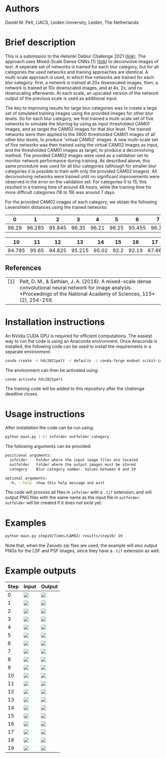# Authors

Daniël M. Pelt, LIACS, Leiden University, Leiden, The Netherlands

# Brief description

This is a submission to the Helsinki Deblur Challenge 2021 ([link](http://fips.fi/HDC2021.php)). The approach uses Mixed-Scale Dense CNNs [1] ([link](https://www.pnas.org/content/115/2/254.short)) to deconvolve images of text. A seperate set of networks is trained for each blur category, but for all categories the used networks and training approaches are identical. A multi-scale approach is used, in which five networks are trained for each blur category: first, a network is trained at 20x downscaled images, then, a network is trained at 10x downscaled images, and at 4x, 2x, and no downscaling afterwards. At each scale, an upscaled version of the network output of the previous scale is used as additional input. 

The key to improving results for large blur categories was to create a large set of simulated training images using the provided images for other blur levels. So for each blur category, we first trained a multi-scale set of five networks to simulate the blurring by using as input thresholded CAM01 images, and as target the CAM02 images for that blur level. The trained networks were then applied to the 3800 thresholded CAM01 images of all other blur levels, to produce 'virtual CAM02' images. A new multi-scale set of five networks was then trained using the virtual CAM02 images as input, and the thresholded CAM01 images as target, to produce a deconvolving method. The provided CAM02 images were used as a validation set to monitor network performance during training. As described above, this same procedure was used for all blur categories (although for smaller blur categories it is possible to train with only the provided CAM02 images). All deconvolving networks were trained until no significant improvements were observed in the error on the validation set. For categories 0 to 15, this resulted in a training time of around 48 hours, while the training time for more difficult categories (16 to 19) was around 7 days.

For the provided CAM02 images of each category, we obtain the following Levenshtein distances using the trained networks:

| 0 | 1 | 2 | 3 | 4 | 5 | 6 | 7 | 8 | 9 |
| --- | --- | --- | --- | --- | --- | --- | --- | --- | --- |
| 96.28 | 96.285 | 95.845 | 96.35 | 96.21 | 96.25 | 95.455 | 96.34 | 95.795 | 95.68 |

| 10 | 11 | 12 | 13 | 14 | 15 | 16 | 17 | 18 | 19 |
| --- | --- | --- | --- | --- | --- | --- | --- | --- | --- |
| 94.785 | 95.65 | 94.825 | 95.215 | 95.02 | 92.2 | 92.19 | 87.66 | 82.735 | 77.295 |

## References

<table>
  <tr>
    <td style='vertical-align: top;'>[1]</td><td  style='vertical-align: top;'>Pelt, D. M., & Sethian, J. A. (2018). A mixed-scale dense convolutional neural network for image analysis. *Proceedings of the National Academy of Sciences, 115*(2), 254-259.</td>
  </tr>
</table>

# Installation instructions

An NVidia CUDA GPU is required for efficient computations. The easiest way to run the code is using an Anaconda environment. Once Anaconda is installed, the following code can be used to install the requirements in a separate environment:

```bash
conda create -n hdc2021pelt -c defaults -c conda-forge msdnet scikit-image imageio numpy 
```

The environment can then be activated using:

```bash
conda activate hdc2021pelt
```

The training code will be added to this repository after the challenge deadline closes.

# Usage instructions

After installation the code can be run using:

```bash
python main.py [-h] infolder outfolder category
```

The following arguments can be provided:

```bash
positional arguments:
  infolder    Folder where the input image files are located
  outfolder   Folder where the output images must be stored
  category    Blur category number. Values between 0 and 19

optional arguments:
  -h, --help  show this help message and exit
```

The code will process all files in `infolder` with a `.tif` extension, and will output PNG files with the same name as the input file in `outfolder`. `outfolder` will be created if it does not exist yet.

# Examples

```bash
python main.py step19/Times/CAM02/ results/step19/ 19
```

Note that, when the Zenodo zip files are used, the example will also output PNGs for the LSF and PSF images, since they have a `.tif` extension as well.

# Example outputs

| Step | Input | Output |
| --- | --- | --- |
| 0 | ![](exampleoutputs/input0.png) | ![](exampleoutputs/output0.png) |
| 1 | ![](exampleoutputs/input1.png) | ![](exampleoutputs/output1.png) |
| 2 | ![](exampleoutputs/input2.png) | ![](exampleoutputs/output2.png) |
| 3 | ![](exampleoutputs/input3.png) | ![](exampleoutputs/output3.png) |
| 4 | ![](exampleoutputs/input4.png) | ![](exampleoutputs/output4.png) |
| 5 | ![](exampleoutputs/input5.png) | ![](exampleoutputs/output5.png) |
| 6 | ![](exampleoutputs/input6.png) | ![](exampleoutputs/output6.png) |
| 7 | ![](exampleoutputs/input7.png) | ![](exampleoutputs/output7.png) |
| 8 | ![](exampleoutputs/input8.png) | ![](exampleoutputs/output8.png) |
| 9 | ![](exampleoutputs/input9.png) | ![](exampleoutputs/output9.png) |
| 10 | ![](exampleoutputs/input10.png) | ![](exampleoutputs/output10.png) |
| 11 | ![](exampleoutputs/input11.png) | ![](exampleoutputs/output11.png) |
| 12 | ![](exampleoutputs/input12.png) | ![](exampleoutputs/output12.png) |
| 13 | ![](exampleoutputs/input13.png) | ![](exampleoutputs/output13.png) |
| 14 | ![](exampleoutputs/input14.png) | ![](exampleoutputs/output14.png) |
| 15 | ![](exampleoutputs/input15.png) | ![](exampleoutputs/output15.png) |
| 16 | ![](exampleoutputs/input16.png) | ![](exampleoutputs/output16.png) |
| 17 | ![](exampleoutputs/input17.png) | ![](exampleoutputs/output17.png) |
| 18 | ![](exampleoutputs/input18.png) | ![](exampleoutputs/output18.png) |
| 19 | ![](exampleoutputs/input19.png) | ![](exampleoutputs/output19.png) |
